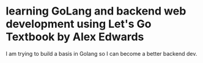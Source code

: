 # learning GoLang and backend web development using Let's Go Textbook by Alex Edwards

I am trying to build a basis in Golang so I can become a better backend dev. 